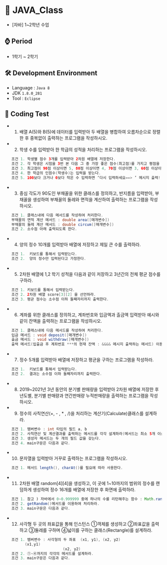 # 📕 JAVA_Class
 - [자바] 1~2학년 수업

## ⌚ Period
  - 1학기 ~ 2학기

## 🛠 Development Environment
  - Language : `Java 8` 
  - JDK `1.8.0_281`
  - Tool : `Eclipse`

## 📃 Coding Test
- 1. 배열 A(5)와 B(5)에 데이터를 입력받아 두 배열을 병합하여 오름차순으로 정렬한 후 중복없이 출력하는 프로그램을 작성하시오.

- 2. 학생 수를 입력받아 한 학급의 성적을 처리하는 프로그램을 작성하시오.
```java
   조건 1. 학생별 점수 3개를 입력받아 2차원 배열에 저장한다.
   조건 2. 각 학생은 시험을 3번 본 다음 그 중 가장 좋은 점수(최고점)를 가지고 평점을 계산한다.
   조건 3. 최고점이 90점 이상이면 5, 80점 이상이면 4, 70점 이상이면 3, 60점 이상이면 2, 그 나머지는 1로 한다.
   조건 4. 한 학급의 인원수(학생수)는 입력을 받는다.
   조건 5. 100보다 크거나 0보다 작은 수 입력하면 ‘다시 입력하세요==> ’ 메시지 출력!
```

- 3. 중심 각도가 90도인 부채꼴을 위한 클래스를 정의하고, 반지름을 입력받아, 부채꼴을 생성하여 부채꼴의 둘레와 면적을 계산하여 출력하는 프로그램을 작성하시오.
```java
   조건 1. 클래스내에 다음 메서드를 작성하여 처리한다.
   부채꼴의 면적 계산 메서드 : double area([매개변수])  
   부채꼴의 둘레 계산 메서드 : double circum([매개변수]) 
   조건 2. 소수점 아래 출력되도록 한다. 
```

- 4. 양의 정수 10개를 입력받아 배열에 저장하고 제일 큰 수를 출력하라.
```java
   조건 1.  키보드를 통해서 입력받는다. 
   조건 2.  양의 정수만 입력된다고 가정한다.  
```

- 5. 2차원 배열에 1,2 학기 성적을 다음과 같이 저장하고 3년간의 전체 평균 점수를 구하라.
```java
   조건 1. 키보드를 통해서 입력받는다. 
   조건 2. 2차원 배열 score[3][2] 을 선언하라.   
   조건 3. 평균 점수는 소수점 이하 둘째자리까지 출력한다. 
```

- 6. 계좌를 위한 클래스를 정의하고, 계좌번호와 입금액과 출금액 입력받아 예시와 같이 잔액을 출력하는 프로그램을 작성하시오.
```java
   조건 1. 클래스내에 다음 메서드를 작성하여 처리한다.
   입금 메서드 : void deposit([매개변수])    
   출금 메서드 : void withdraw([매개변수])  
   출력 메서드(입출금 후 계좌번호 ***의 현재 잔액 : &&&& 메시지 출력하는 메서드) 이용
```

- 7. 정수 5개를 입력받아 배열에 저장하고 평균을 구하는 프로그램을 작성하라.
```java
   조건 1.  키보드를 통해서 입력받는다. 
   조건 2.  결과는 소수점 이하 둘째자리까지 출력한다.
```

- 8. 2019~2021년 3년 동안의 분기별 판매량을 입력받아 2차원 배열에 저장한 후 년도별, 분기별 판매량과 연간판매량 누적판매량을 출력하는 프로그램을 작성하시오.
- 9. 정수의 사칙연산(+, - , * , /)을 처리하는 계산기(Calculate)클래스를 설계하라.
```java
   조건 1. 멤버변수 : int 타입의 필드 a, b
   조건 2. 사칙연산 및 계산결과를 출력하는 메서드를 각각 설계하라(메서드는 최소 5개 이상). 
   조건 3. 생성자 메서드는 두 개의 필드 값을 갖는다. 
   조건 4. main구문은 다음과 같다. 
```

- 10. 문자열을 입력받아 거꾸로 출력하는 프로그램을 작성하시오.
```java
   조건 1. 메서드 length(), charAt()를 필요에 따라 사용한다.
```

- 11. 2차원 배열 random[4][4]을 생성하고, 이 곳에 1~10까지의 범위의 정수를 랜덤하게 생성하여 정수 16개를 배열에 저장한 후 화면에 출력하라.
```java
   조건 1. 참고 ) 자바에서 0~0.999999 중에 하나의 수를 리턴해주는 함수 : Math.random()
   조건 2. getRandom()메서드를 이용하여 처리하라. 
   조건 3. main구문은 다음과 같다. 
```

- 12. 사각형 두 곳의 좌표값을 통해 인스턴스 ①객체를 생성하고 ②좌표값을 출력하고 ③둘레를 구하며 ④넓이를 구하는 클래스(Rectangle)를 설계하라.
```java
   조건 1. 멤버변수 : 사각형의 두 좌표  (x1, y1), (x2, y2)
         (x1,y1)
                          (x2, y2) 
   조건 2. ①~④까지의 각각의 메서드를 설계하라. 
   조건 3. main구문은 다음과 같다. 
```
